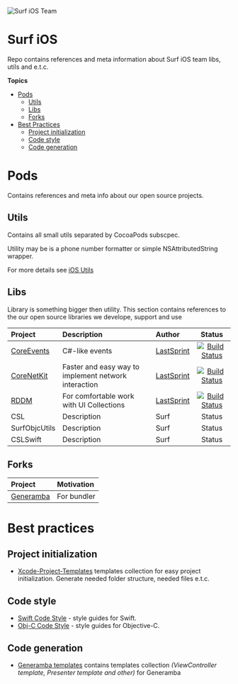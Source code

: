 
![Surf iOS Team](https://raw.githubusercontent.com/surfstudio/iOS_Dev/master/img/surf_logo.png)
# Surf iOS
Repo contains references and meta information about Surf iOS team libs, utils and e.t.c. 

**Topics**

- [Pods](#pods)
  - [Utils](#utils)
  - [Libs](#libs)
  - [Forks](#forks)
- [Best Practices](#best-practices)
  - [Project initialization](#project-initialization)
  - [Code style](#code-style)
  - [Code generation](#code-generation)
# Pods

Contains references and meta info about our open source projects.
## Utils

Contains all small utils separated by CocoaPods subscpec.

Utility may be is a phone number formatter or simple NSAttributedString wrapper.

For more details see [iOS Utils](https://github.com/surfstudio/iOS-Utils)
## Libs
Library is something bigger then utility. This section contains references to the our open source libraries we develope, support and use

| Project | Description | Author | Status |
| :----- | :--- | :--- | :---: |
| [CoreEvents](https://github.com/surfstudio/CoreEvents) | C#-like events | [LastSprint](https://github.com/LastSprint) | [![Build Status](https://travis-ci.org/surfstudio/CoreNetKit.svg?branch=master)](https://travis-ci.org/surfstudio/CoreEvents)
| [CoreNetKit](https://github.com/surfstudio/CoreNetKit) | Faster and easy way to implement network interaction | [LastSprint](https://github.com/LastSprint) | [![Build Status](https://travis-ci.org/surfstudio/CoreNetKit.svg?branch=master)](https://travis-ci.org/surfstudio/CoreNetKit)
| [RDDM](https://github.com/surfstudio/ReactiveDataDisplayManager) | For comfortable work with UI Collections | [LastSprint](https://github.com/LastSprint) | [![Build Status](https://travis-ci.org/surfstudio/ReactiveDataDisplayManager.svg?branch=master&style=flat)](https://travis-ci.org/surfstudio/ReactiveDataDisplayManager)
| CSL | Description | Surf |Status
| SurfObjcUtils | Description | Surf | Status
| CSLSwift | Description | Surf | Status
## Forks
| Project | Motivation |
| :--- | :---- |
| [Generamba](github.com/surfstudio/Generamba) | For bundler
# Best practices
## Project initialization
- [Xcode-Project-Templates](https://github.com/surfstudio/Xcode-Project-Templates) templates collection for easy project initialization. Generate needed folder structure, needed files e.t.c.
## Code style
- [Swift Code Style](https://github.com/surfstudio/SwiftCodestyle) - style guides for Swift.
- [Obj-C Code Style](https://github.com/surfstudio/objective-c-style-guide) - style guides for Objective-C.
## Code generation
- [Generamba templates](https://github.com/surfstudio/generamba-templates) contains templates collection _(ViewController template, Presenter template and other)_ for Generamba
